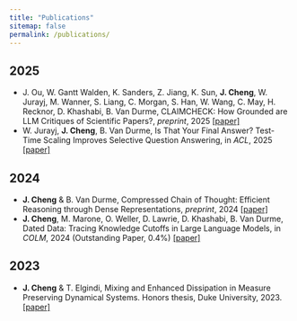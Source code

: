 ```yaml
---
title: "Publications"
sitemap: false
permalink: /publications/
---
```


<link rel="stylesheet" href="../assets/style.css">

2025
---
- J. Ou, W. Gantt Walden, K. Sanders, Z. Jiang, K. Sun, __J. Cheng__, W. Jurayj, M. Wanner, S. Liang, C. Morgan, S. Han, W. Wang, C. May, H. Recknor, D. Khashabi, B. Van Durme, CLAIMCHECK: How Grounded are LLM Critiques of Scientific Papers?, *preprint*, 2025 [[paper]](https://arxiv.org/abs/2503.21717)
- W. Jurayj, __J. Cheng__, B. Van Durme, Is That Your Final Answer? Test-Time Scaling Improves Selective Question Answering, in *ACL*, 2025 [[paper]](https://arxiv.org/abs/2502.13962)

2024
---
- __J. Cheng__ & B. Van Durme, Compressed Chain of Thought: Efficient Reasoning through Dense Representations, *preprint*, 2024 [[paper]](https://arxiv.org/abs/2412.13171)
- __J. Cheng__,  M. Marone,  O. Weller, D. Lawrie, D. Khashabi, B. Van Durme, Dated Data: Tracing Knowledge Cutoffs in Large Language Models, in *COLM*, 2024 (Outstanding Paper, 0.4%) [[paper]](https://arxiv.org/pdf/2403.12958)

2023
---
- __J. Cheng__ & T. Elgindi, Mixing and Enhanced Dissipation in Measure Preserving Dynamical Systems. Honors thesis, Duke University, 2023. [[paper]](https://hdl.handle.net/10161/31322)

